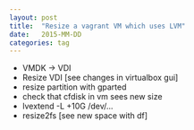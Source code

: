 ```yaml
---
layout: post
title:  "Resize a vagrant VM which uses LVM"
date:   2015-MM-DD
categories: tag
---
```


* VMDK -> VDI
* Resize VDI [see changes in virtualbox gui]
* resize partition with gparted
* check that cfdisk in vm sees new size
* lvextend -L +10G /dev/...
* resize2fs [see new space with df]

